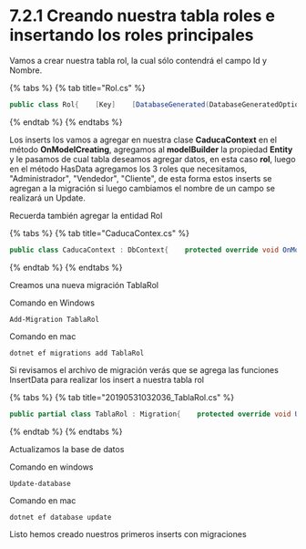 # 7.2.1 Creando nuestra tabla roles e insertando los roles principales

Vamos a crear nuestra tabla rol, la cual sólo contendrá el campo Id y Nombre.

{% tabs %}
{% tab title="Rol.cs" %}
```csharp
public class Rol{    [Key]    [DatabaseGenerated(DatabaseGeneratedOption.Identity)]    public int Id { get; set; }    [Required(ErrorMessage = "Required")]    [Column(TypeName = "VARCHAR(50)")]    public string Nombre { get; set; }}
```
{% endtab %}
{% endtabs %}

Los inserts los vamos a agregar en nuestra clase **CaducaContext** en el método **OnModelCreating**, agregamos al **modelBuilder** la propiedad **Entity** y le pasamos de cual tabla deseamos agregar datos, en esta caso **rol**, luego en el método HasData agregamos los 3 roles que necesitamos, "Administrador", "Vendedor", "Cliente", de esta forma estos inserts se agregan a la migración si luego cambiamos el nombre de un campo se realizará un Update.

Recuerda también agregar la entidad Rol

{% tabs %}
{% tab title="CaducaContex.cs" %}
```csharp
public class CaducaContext : DbContext{    protected override void OnModelCreating(ModelBuilder modelBuilder)    {        modelBuilder.Entity<Rol>().HasData(               new Rol { Id = 1,  Nombre = "Administrador" },               new Rol { Id = 2,  Nombre = "Vendedor" },               new Rol { Id = 3,  Nombre = "Cliente" },               new Rol { Id = 4,  Nombre = "Supervisor" }        );         }    public virtual DbSet<Rol>  Rol { get; set; }}
```
{% endtab %}
{% endtabs %}

Creamos una nueva migración TablaRol

Comando en Windows

```text
Add-Migration TablaRol
```

Comando en mac

```text
dotnet ef migrations add TablaRol
```

Si revisamos el archivo de migración verás que se agrega las funciones InsertData para realizar los insert a nuestra tabla rol

{% tabs %}
{% tab title="20190531032036\_TablaRol.cs" %}
```csharp
public partial class TablaRol : Migration{    protected override void Up(MigrationBuilder migrationBuilder)    {       migrationBuilder.CreateTable(           name: "Rol",           columns: table => new           {              Id = table.Column<int>(nullable: false)                        .Annotation("MySql:ValueGenerationStrategy",                         MySqlValueGenerationStrategy.IdentityColumn),                    Nombre = table.Column<string>(type: "VARCHAR(50)",                         nullable: false)                },                constraints: table =>                {                    table.PrimaryKey("PK_Rol", x => x.Id);                });        migrationBuilder.InsertData(                table: "Rol",                columns: new[] { "Id", "Nombre" },                values: new object[] { 1, "Administrador" });        migrationBuilder.InsertData(                table: "Rol",                columns: new[] { "Id", "Nombre" },                values: new object[] { 2, "Vendedor" });         migrationBuilder.InsertData(                table: "Rol",                columns: new[] { "Id", "Nombre" },                values: new object[] { 3, "Cliente" });                 migrationBuilder.InsertData(                table: "Rol",                columns: new[] { "Id", "Nombre" },                values: new object[] { 4, "Supervisor" });                                }
```
{% endtab %}
{% endtabs %}

Actualizamos la base de datos

Comando en windows

```text
Update-database
```

Comando en mac

```text
dotnet ef database update
```

Listo hemos creado nuestros primeros inserts con migraciones



